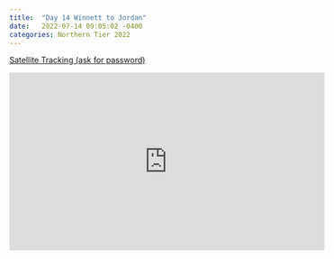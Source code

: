 ```yaml
---
title:  "Day 14 Winnett to Jordan"
date:   2022-07-14 09:05:02 -0400
categories: Northern Tier 2022
---
```


[Satellite Tracking (ask for password)](https://us0-share.explore.garmin.com/share/harveybarnhard)

<iframe width="560" height="315" src="https://www.youtube.com/embed/KLlpnCfYk5w" frameborder="0" allow="autoplay; encrypted-media" allowfullscreen></iframe>

<p style="text-align: center;"><div class='strava-embed-placeholder' data-embed-type='activity' data-embed-id='7468999805'></div><script src='https://strava-embeds.com/embed.js'></script></p>
